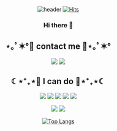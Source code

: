 <div align = "center">

![header](https://capsule-render.vercel.app/api?type=Waving&text=Butter_potato%20GitHub%20Profile&fontSize=50&color=gradient&height=250&animation=twinkling)
[![Hits](https://hits.seeyoufarm.com/api/count/incr/badge.svg?url=https%3A%2F%2Fgithub.com%2Ffloria59%2Fhit-counter&count_bg=%238D908A&title_bg=%23CB92D9&icon=icloud.svg&icon_color=%23FFFFFF&title=WELCOME&edge_flat=false)](https://hits.seeyoufarm.com)

<h3> Hi there 👋  </h3>



<h2 align="center">⋆｡ﾟ✶°💜 contact me 💜⋆｡ﾟ✶°</h2>

<p align="center"><a href="https://gogohh13.tistory.com/"><img src="https://img.shields.io/badge/My tech blog-A9BCF5?style=flat-square&logo=Undertale&logoColor=white&link=https://wonjongah.tistory.com/"/></a>  <a href="mailto:gogohh413@gmail.com"><img src="https://img.shields.io/badge/Gmail-D0A9F5?style=flat-square&logo=Gmail&logoColor=white&link=mailto:wonjongah@gmail.com"/></a></p>
  

 
<h2 align="center">☾⋆⁺₊⋆💙 I can do 💙⋆⁺₊⋆☾</h2>
 
<p align="center">

<img src="https://img.shields.io/badge/JAVA-007396?style=flat-square&logo=JAVA&logoColor=white"/>
<img src="https://img.shields.io/badge/HTML-E34F26?style=flat-square&logo=HTML5&logoColor=white"/>
<img src="https://img.shields.io/badge/CSS3-1572B6?style=flat-square&logo=css3&logoColor=white"/>
<img src="https://img.shields.io/badge/JavaScript-F7DF1E?style=flat-square&logo=JavaScript&logoColor=black"/>
<img src="https://img.shields.io/badge/jquery-0769AD?style=flat-square&logo=jquery&logoColor=white"/>
<p align="center"><img src="https://img.shields.io/badge/Oracle-F80000?style=flat-square&logo=Oracle&logoColor=white"/> 
<img src="https://img.shields.io/badge/MySQL-4479A1?style=flat-square&logo=MySQL&logoColor=white"/>



[![Top Langs](https://github-readme-stats.vercel.app/api/top-langs/?username=floria59&layout=compact&theme=dracula)](https://github.com/anuraghazra/github-readme-stats)



</div>
